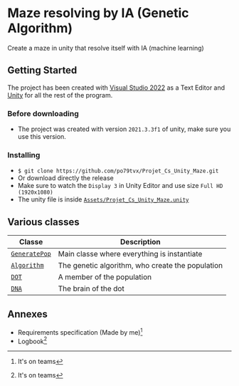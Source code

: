 # Maze resolving by IA (Genetic Algorithm)
Create a maze in unity that resolve itself with IA (machine learning)

## Getting Started
The project has been created with [Visual Studio 2022](https://visualstudio.microsoft.com/fr/vs/) as a Text Editor and [Unity](https://unity.com/fr) for all the rest of the program.

### Before downloading

- The project was created with version `2021.3.3f1` of unity, make sure you use this version.

### Installing 

- `$ git clone https://github.com/po79tvx/Projet_Cs_Unity_Maze.git`
- Or download directly the release
- Make sure to watch the `Display 3` in Unity Editor and use size `Full HD (1920x1080)`
- The unity file is inside [`Assets/Projet_Cs_Unity_Maze.unity`](Assets/Projet_Cs_Unity_Maze.unity)

## Various classes

| Classe | Description |
| --- | --- |
| [`GeneratePop`](#Population) | Main classe where everything is instantiate |
| [`Algorithm`](#Algorithm) | The genetic algorithm, who create the population |
| [`DOT`](#DOT) | A member of the population |
| [`DNA`](#DNA) | The brain of the dot |

## Annexes

- Requirements specification (Made by me)[^1]
- Logbook[^2]

[^1]: It's on teams
[^2]: It's on teams
